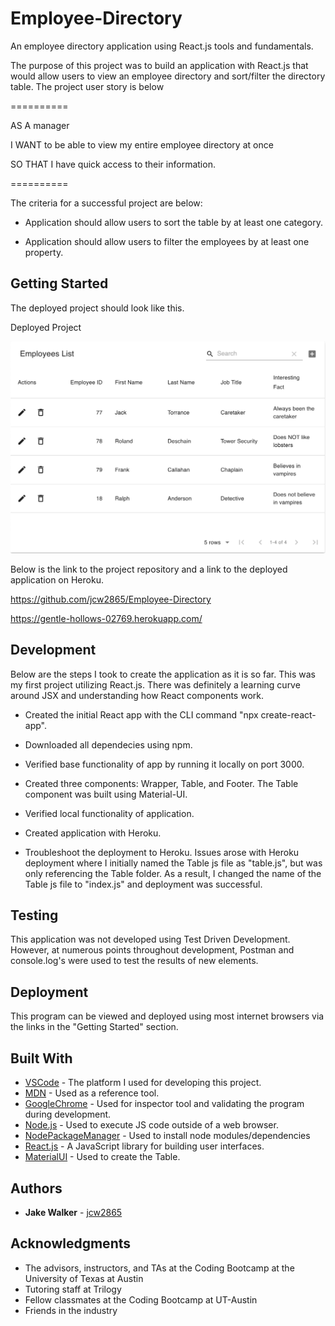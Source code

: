 # Employee-Directory
An employee directory application using React.js tools and fundamentals. 

The purpose of this project was to build an application with React.js that would allow users to view an employee directory and sort/filter the directory table. The project user story is below

==========

AS A manager

I WANT to be able to view my entire employee directory at once 

SO THAT I have quick access to their information.

==========

The criteria for a successful project are below:

* Application should allow users to sort the table by at least one category.

* Application should allow users to filter the employees by at least one property.

## Getting Started
The deployed project should look like this.

Deployed Project

![Deployed Project](ReactEmpDir.png)

Below is the link to the project repository and a link to the deployed application on Heroku.

https://github.com/jcw2865/Employee-Directory

https://gentle-hollows-02769.herokuapp.com/

## Development
Below are the steps I took to create the application as it is so far. This was my first project utilizing React.js. There was definitely a learning curve around JSX and understanding how React components work. 

* Created the initial React app with the CLI command "npx create-react-app".

* Downloaded all dependecies using npm.

* Verified base functionality of app by running it locally on port 3000.

* Created three components: Wrapper, Table, and Footer. The Table component was built using Material-UI. 

* Verified local functionality of application. 

* Created application with Heroku.

* Troubleshoot the deployment to Heroku. Issues arose with Heroku deployment where I initially named the Table js file as "table.js", but was only referencing the Table folder. As a result, I changed the name of the Table js file to "index.js" and deployment was successful.

## Testing
This application was not developed using Test Driven Development. However, at numerous points throughout development, Postman and console.log's were used to test the results of new elements.

## Deployment
This program can be viewed and deployed using most internet browsers via the links in the "Getting Started" section.

## Built With

* [VSCode](https://code.visualstudio.com/) - The platform I used for developing this project.
* [MDN](https://developer.mozilla.org/en-US/) - Used as a reference tool.
* [GoogleChrome](https://www.google.com/chrome/) - Used for inspector tool and validating the program during development. 
* [Node.js](https://nodejs.org/en/) - Used to execute JS code outside of a web browser.
* [NodePackageManager](https://www.npmjs.com/) - Used to install node modules/dependencies
* [React.js](https://reactjs.org) - A JavaScript library for building user interfaces.
* [MaterialUI](https://material-ui.com/) - Used to create the Table. 
<!-- ## Contributing

Please read [CONTRIBUTING.md](https://gist.github.com/PurpleBooth/b24679402957c63ec426) for details on our code of conduct, and the process for submitting pull requests to us. -->

## Authors

* **Jake Walker** - [jcw2865](https://github.com/jcw2865)

<!-- See also the list of [contributors](https://github.com/your/project/contributors) who participated in this project. -->

<!-- ## License

This project is licensed under the MIT License - see the [LICENSE.md](LICENSE.md) file for details -->

## Acknowledgments

* The advisors, instructors, and TAs at the Coding Bootcamp at the University of Texas at Austin
* Tutoring staff at Trilogy
* Fellow classmates at the Coding Bootcamp at UT-Austin
* Friends in the industry